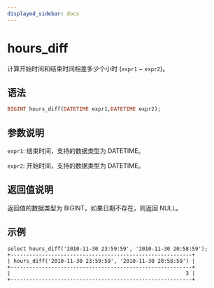 ```yaml
---
displayed_sidebar: docs
---
```


# hours_diff



计算开始时间和结束时间相差多少个小时 (`expr1` − `expr2`)。

## 语法

```Haskell
BIGINT hours_diff(DATETIME expr1,DATETIME expr2);
```

## 参数说明

`expr1`: 结束时间，支持的数据类型为 DATETIME。

`expr2`: 开始时间，支持的数据类型为 DATETIME。

## 返回值说明

返回值的数据类型为 BIGINT。如果日期不存在，则返回 NULL。

## 示例

```Plain Text
select hours_diff('2010-11-30 23:59:59', '2010-11-30 20:58:59');
+----------------------------------------------------------+
| hours_diff('2010-11-30 23:59:59', '2010-11-30 20:58:59') |
+----------------------------------------------------------+
|                                                        3 |
+----------------------------------------------------------+
```